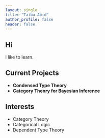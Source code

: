 ```yaml
---
layout: single 
title: "Taiba Abid"
author_profile: false
header: false
--- 
```


## Hi

I like to learn. 

## Current Projects
- **Condensed Type Theory**   
- **Category Theory for Bayesian Inference**

## Interests
- Category Theory
- Categorical Logic
- Dependent Type Theory
